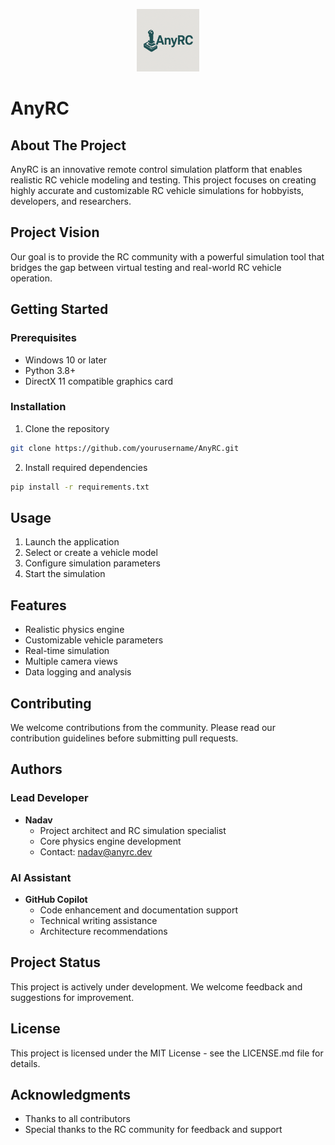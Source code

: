 <p align="center">
  <img src="pc_app/Icon/AnyRC_logo_compressed.png" alt="AnyRC Logo" width="100"/>
</p>

# AnyRC

## About The Project
AnyRC is an innovative remote control simulation platform that enables realistic RC vehicle modeling and testing. This project focuses on creating highly accurate and customizable RC vehicle simulations for hobbyists, developers, and researchers.

## Project Vision
Our goal is to provide the RC community with a powerful simulation tool that bridges the gap between virtual testing and real-world RC vehicle operation.

## Getting Started

### Prerequisites
- Windows 10 or later
- Python 3.8+
- DirectX 11 compatible graphics card

### Installation
1. Clone the repository
```bash
git clone https://github.com/yourusername/AnyRC.git
```
2. Install required dependencies
```bash
pip install -r requirements.txt
```

## Usage
1. Launch the application
2. Select or create a vehicle model
3. Configure simulation parameters
4. Start the simulation

## Features
- Realistic physics engine
- Customizable vehicle parameters
- Real-time simulation
- Multiple camera views
- Data logging and analysis

## Contributing
We welcome contributions from the community. Please read our contribution guidelines before submitting pull requests.

## Authors

### Lead Developer
- **Nadav**
  - Project architect and RC simulation specialist
  - Core physics engine development
  - Contact: nadav@anyrc.dev

### AI Assistant
- **GitHub Copilot**
  - Code enhancement and documentation support
  - Technical writing assistance
  - Architecture recommendations

## Project Status
This project is actively under development. We welcome feedback and suggestions for improvement.

## License
This project is licensed under the MIT License - see the LICENSE.md file for details.

## Acknowledgments
- Thanks to all contributors
- Special thanks to the RC community for feedback and support
